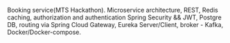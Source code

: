 Booking service(MTS Hackathon).
Microservice architecture, REST, Redis caching, authorization and authentication Spring Security && JWT, Postgre DB, routing via Spring Cloud Gateway, Eureka Server/Client, broker - Kafka, Docker/Docker-compose.
